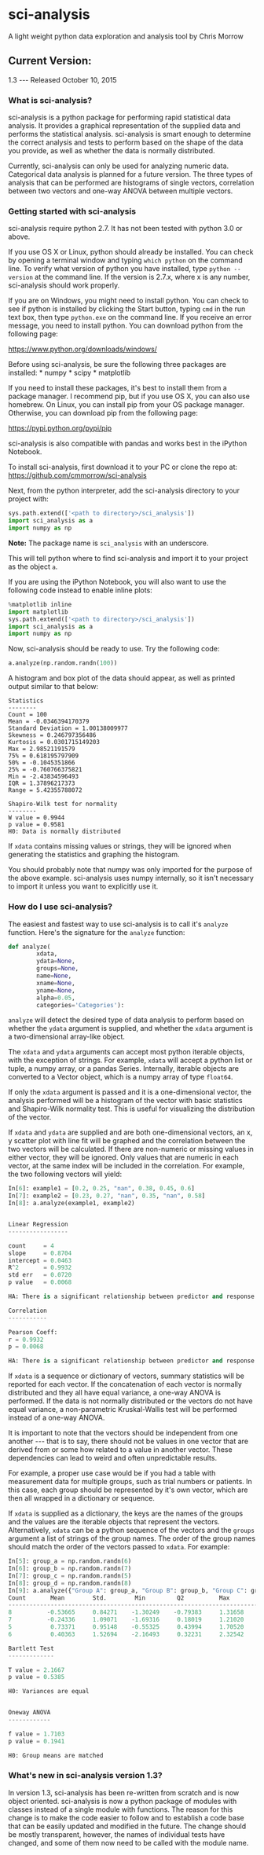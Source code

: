 # sci-analysis
A light weight python data exploration and analysis tool by Chris Morrow

## Current Version:
1.3 --- Released October 10, 2015

### What is sci-analysis?
sci-analysis is a python package for performing rapid statistical data analysis. It provides a graphical representation of the supplied data and performs the statistical analysis. sci-analysis is smart enough to determine the correct analysis and tests to perform based on the shape of the data you provide, as well as whether the data is normally distributed.

Currently, sci-analysis can only be used for analyzing numeric data. Categorical data analysis is planned for a future version. The three types of analysis that can be performed are histograms of single vectors, correlation between two vectors and one-way ANOVA between multiple vectors.

### Getting started with sci-analysis
sci-analysis require python 2.7. It has not been tested with python 3.0 or above. 

If you use OS X or Linux, python should already be installed. You can check by opening a terminal window and typing `which python` on the command line. To verify what version of python you have installed, type `python --version` at the command line. If the version is 2.7.x, where x is any number, sci-analysis should work properly.

If you are on Windows, you might need to install python. You can check to see if python is installed by clicking the Start button, typing `cmd` in the run text box, then type `python.exe` on the command line. If you receive an error message, you need to install python. You can download python from the following page:

https://www.python.org/downloads/windows/

Before using sci-analysis, be sure the following three packages are installed:
	* numpy
	* scipy
	* matplotlib
	
If you need to install these packages, it's best to install them from a package manager. I recommend pip, but if you use OS X, you can also use homebrew. On Linux, you can install pip from your OS package manager. Otherwise, you can download pip from the following page:

https://pypi.python.org/pypi/pip

sci-analysis is also compatible with pandas and works best in the iPython Notebook.

To install sci-analysis, first download it to your PC or clone the repo at: 
https://github.com/cmmorrow/sci-analysis

Next, from the python interpreter, add the sci-analysis directory to your project with:

```python
sys.path.extend(['<path to directory>/sci_analysis'])
import sci_analysis as a
import numpy as np
```

**Note:** The package name is `sci_analysis` with an underscore.

This will tell python where to find sci-analysis and import it to your project as the object `a`. 

If you are using the iPython Notebook, you will also want to use the following code instead to enable inline plots:

```python
%matplotlib inline
import matplotlib
sys.path.extend(['<path to directory>/sci_analysis'])
import sci_analysis as a
import numpy as np
```

Now, sci-analysis should be ready to use. Try the following code:

```python
a.analyze(np.random.randn(100))
```

A histogram and box plot of the data should appear, as well as printed output similar to that below:

```
Statistics
--------
Count = 100
Mean = -0.0346394170379
Standard Deviation = 1.00138009977
Skewness = 0.246797356486
Kurtosis = 0.0301715149203
Max = 2.98521191579
75% = 0.618195797909
50% = -0.1045351866
25% = -0.760766375821
Min = -2.43834596493
IQR = 1.37896217373
Range = 5.42355788072

Shapiro-Wilk test for normality
--------
W value = 0.9944
p value = 0.9581
H0: Data is normally distributed
```

If `xdata` contains missing values or strings, they will be ignored when generating the statistics and graphing the histogram.

You should probably note that numpy was only imported for the purpose of the above example. sci-analysis uses numpy internally, so it isn't necessary to import it unless you want to explicitly use it. 

### How do I use sci-analysis?

The easiest and fastest way to use sci-analysis is to call it's `analyze` function. Here's the signature for the `analyze` function:

```python
def analyze(
        xdata,
        ydata=None,
        groups=None,
        name=None,
        xname=None,
        yname=None,
        alpha=0.05,
        categories='Categories'):
```

`analyze` will detect the desired type of data analysis to perform based on whether the `ydata` argument is supplied, and whether the `xdata` argument is a two-dimensional array-like object. 

The `xdata` and `ydata` arguments can accept most python iterable objects, with the exception of strings. For example, `xdata` will accept a python list or tuple, a numpy array, or a pandas Series. Internally, iterable objects are converted to a Vector object, which is a numpy array of type `float64`.

If only the `xdata` argument is passed and it is a one-dimensional vector, the analysis performed will be a histogram of the vector with basic statistics and Shapiro-Wilk normality test. This is useful for visualizing the distribution of the vector.

If `xdata` and `ydata` are supplied and are both one-dimensional vectors, an x, y scatter plot with line fit will be graphed and the correlation between the two vectors will be calculated. If there are non-numeric or missing values in either vector, they will be ignored. Only values that are numeric in each vector, at the same index will be included in the correlation. For example, the two following vectors will yield:

```python
In[6]: example1 = [0.2, 0.25, "nan", 0.38, 0.45, 0.6]
In[7]: example2 = [0.23, 0.27, "nan", 0.35, "nan", 0.58]
In[8]: a.analyze(example1, example2)


Linear Regression
-----------------

count     = 4
slope     = 0.8704
intercept = 0.0463
R^2       = 0.9932
std err   = 0.0720
p value   = 0.0068

HA: There is a significant relationship between predictor and response

Correlation
-----------

Pearson Coeff:
r = 0.9932
p = 0.0068

HA: There is a significant relationship between predictor and response
```

If `xdata` is a sequence or dictionary of vectors, summary statistics will be reported for each vector. If the concatenation of each vector is normally distributed and they all have equal variance, a one-way ANOVA is performed. If the data is not normally distributed or the vectors do not have equal variance, a non-parametric Kruskal-Wallis test will be performed instead of a one-way ANOVA.

It is important to note that the vectors should be independent from one another --- that is to say, there should not be values in one vector that are derived from or some how related to a value in another vector. These dependencies can lead to weird and often unpredictable results. 

For example, a proper use case would be if you had a table with measurement data for multiple groups, such as trial numbers or patients. In this case, each group should be represented by it's own vector, which are then all wrapped in a dictionary or sequence. 

If `xdata` is supplied as a dictionary, the keys are the names of the groups and the values are the iterable objects that represent the vectors. Alternatively, `xdata` can be a python sequence of the vectors and the `groups` argument a list of strings of the group names. The order of the group names should match the order of the vectors passed to `xdata`. For example:

```python
In[5]: group_a = np.random.randn(6)
In[6]: group_b = np.random.randn(7)
In[7]: group_c = np.random.randn(5)
In[8]: group_d = np.random.randn(8)
In[9]: a.analyze({"Group A": group_a, "Group B": group_b, "Group C": group_c, "Group D": group_d})
Count       Mean        Std.        Min         Q2          Max         Group       
------------------------------------------------------------------------------------
8          -0.53665     0.84271    -1.30249    -0.79383     1.31658     Group D     
7          -0.24336     1.09071    -1.69316     0.18019     1.21020     Group B     
5           0.73371     0.95148    -0.55325     0.43994     1.70520     Group C     
6           0.40363     1.52694    -2.16493     0.32231     2.32542     Group A     

Bartlett Test
-------------

T value = 2.1667
p value = 0.5385

H0: Variances are equal


Oneway ANOVA
------------

f value = 1.7103
p value = 0.1941

H0: Group means are matched
```

### What's new in sci-analysis version 1.3?

In version 1.3, sci-analysis has been re-written from scratch and is now object oriented. sci-analysis is now a python package of modules with classes instead of a single module with functions. The reason for this change is to make the code easier to follow and to establish a code base that can be easily updated and modified in the future. The change should be mostly transparent, however, the names of individual tests have changed, and some of them now need to be called with the module name.

